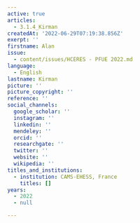 ```yaml
---
active: true
articles:
  - 3.1.4_Kirman
createdAt: '2022-06-29T07:19:38.856Z'
exerpt: ''
firstname: Alan
issue:
  - content/issues/HCERES - PFUE 2022.md
language:
  - English
lastname: Kirman
picture: ''
picture_copyright: ''
reference: ''
social_channels:
  google_scholar: ''
  instagram: ''
  linkedin: ''
  mendeley: ''
  orcid: ''
  researchgate: ''
  twitter: ''
  website: ''
  wikipedia: ''
titles_and_institutions:
  - institution: CAMS-EHESS, France
    titles: []
years:
  - 2022
  - null

---
```

